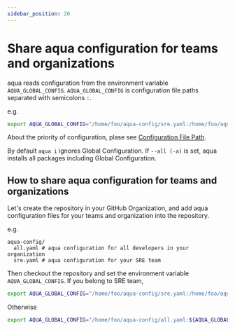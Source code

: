```yaml
---
sidebar_position: 20
---
```


# Share aqua configuration for teams and organizations

aqua reads configuration from the environment variable `AQUA_GLOBAL_CONFIG`.
`AQUA_GLOBAL_CONFIG` is configuration file paths separated with semicolons `:`.

e.g.

```sh
export AQUA_GLOBAL_CONFIG="/home/foo/aqua-config/sre.yaml:/home/foo/aqua-config/all.yaml:${AQUA_GLOBAL_CONFIG:-}"
```

About the priority of configuration, plase see [Configuration File Path](/docs/config/#configuration-file-path).

By default `aqua i` ignores Global Configuration.
If `--all (-a)` is set, aqua installs all packages including Global Configuration.

## How to share aqua configuration for teams and organizations

Let's create the repository in your GitHub Organization,
and add aqua configuration files for your teams and organization into the repository.

e.g.

```
aqua-config/
  all.yaml # aqua configuration for all developers in your organization
  sre.yaml # aqua configuration for your SRE team
```

Then checkout the repository and set the environment variable `AQUA_GLOBAL_CONFIG`.
If you belong to SRE team,

```sh
export AQUA_GLOBAL_CONFIG="/home/foo/aqua-config/sre.yaml:/home/foo/aqua-config/all.yaml:${AQUA_GLOBAL_CONFIG:-}"
```

Otherwise

```sh
export AQUA_GLOBAL_CONFIG="/home/foo/aqua-config/all.yaml:${AQUA_GLOBAL_CONFIG:-}"
```
